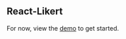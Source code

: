 ## React-Likert

For now, view the [demo](http://jasonphillips.github.io/react-likert/) to get started.

